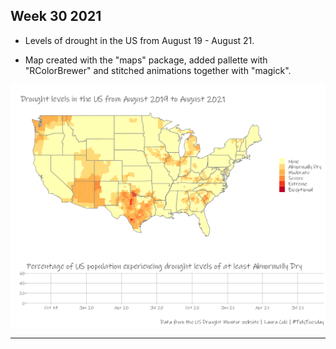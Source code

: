 
## Week 30 2021

* Levels of drought in the US from August 19 - August 21.

* Map created with the "maps" package, added pallette with "RColorBrewer" and stitched animations together with "magick".

![Drought](https://github.com/LauraCole2445/TidyTuesday/blob/master/2021/wk_30_droughts/final_animation.gif)

---
